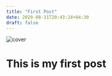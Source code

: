 ```yaml
---
title: "First Post"
date: 2020-08-31T20:43:24+04:30
draft: false
---
```


![cover]

# This is my first post

[cover]:  /images/first-post-cover.jpg 
